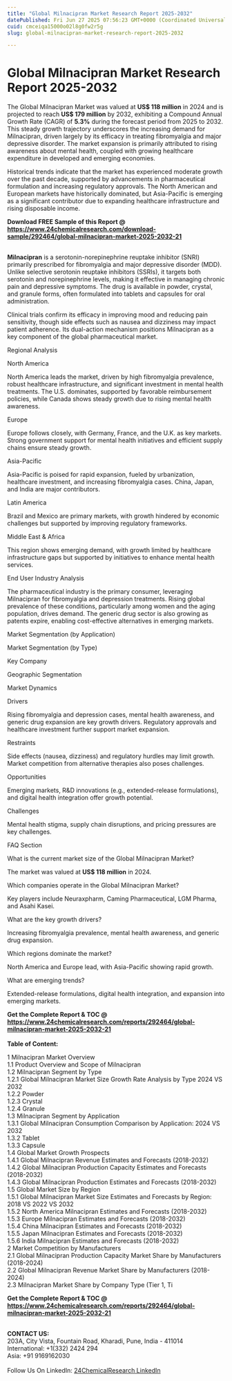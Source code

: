 ```yaml
---
title: "Global Milnacipran Market Research Report 2025-2032"
datePublished: Fri Jun 27 2025 07:56:23 GMT+0000 (Coordinated Universal Time)
cuid: cmceiqa15000o02l8g0fw2r5g
slug: global-milnacipran-market-research-report-2025-2032

---
```


# Global Milnacipran Market Research Report 2025-2032

<p>The Global Milnacipran Market was valued at <strong>US$ 118 million</strong> in 2024 and is projected to reach <strong>US$ 179 million</strong> by 2032, exhibiting a Compound Annual Growth Rate (CAGR) of <strong>5.3%</strong> during the forecast period from 2025 to 2032. This steady growth trajectory underscores the increasing demand for Milnacipran, driven largely by its efficacy in treating fibromyalgia and major depressive disorder. The market expansion is primarily attributed to rising awareness about mental health, coupled with growing healthcare expenditure in developed and emerging economies.</p><p>
</p><p>Historical trends indicate that the market has experienced moderate growth over the past decade, supported by advancements in pharmaceutical formulation and increasing regulatory approvals. The North American and European markets have historically dominated, but Asia-Pacific is emerging as a significant contributor due to expanding healthcare infrastructure and rising disposable income.</p><div><b>Download FREE Sample of this Report @ 
            <a href="https://www.24chemicalresearch.com/download-sample/292464/global-milnacipran-market-2025-2032-21">
            https://www.24chemicalresearch.com/download-sample/292464/global-milnacipran-market-2025-2032-21</a></b></div><br><p>
</p><p><strong>Milnacipran</strong> is a serotonin-norepinephrine reuptake inhibitor (SNRI) primarily prescribed for fibromyalgia and major depressive disorder (MDD). Unlike selective serotonin reuptake inhibitors (SSRIs), it targets both serotonin and norepinephrine levels, making it effective in managing chronic pain and depressive symptoms. The drug is available in powder, crystal, and granule forms, often formulated into tablets and capsules for oral administration.</p><p>
</p><p>Clinical trials confirm its efficacy in improving mood and reducing pain sensitivity, though side effects such as nausea and dizziness may impact patient adherence. Its dual-action mechanism positions Milnacipran as a key component of the global pharmaceutical market.</p><p>
Regional Analysis</p><p>
North America</p><p>
</p><p>North America leads the market, driven by high fibromyalgia prevalence, robust healthcare infrastructure, and significant investment in mental health treatments. The U.S. dominates, supported by favorable reimbursement policies, while Canada shows steady growth due to rising mental health awareness.</p><p>
Europe</p><p>
</p><p>Europe follows closely, with Germany, France, and the U.K. as key markets. Strong government support for mental health initiatives and efficient supply chains ensure steady growth.</p><p>
Asia-Pacific</p><p>
</p><p>Asia-Pacific is poised for rapid expansion, fueled by urbanization, healthcare investment, and increasing fibromyalgia cases. China, Japan, and India are major contributors.</p><p>
Latin America</p><p>
</p><p>Brazil and Mexico are primary markets, with growth hindered by economic challenges but supported by improving regulatory frameworks.</p><p>
Middle East &amp; Africa</p><p>
</p><p>This region shows emerging demand, with growth limited by healthcare infrastructure gaps but supported by initiatives to enhance mental health services.</p><p>
End User Industry Analysis</p><p>
</p><p>The pharmaceutical industry is the primary consumer, leveraging Milnacipran for fibromyalgia and depression treatments. Rising global prevalence of these conditions, particularly among women and the aging population, drives demand. The generic drug sector is also growing as patents expire, enabling cost-effective alternatives in emerging markets.</p><p>
Market Segmentation (by Application)</p><p>
</p><p>
Market Segmentation (by Type)</p><p>
</p><p>
Key Company</p><p>
</p><p>
Geographic Segmentation</p><p>
</p><p>
Market Dynamics</p><p>
Drivers</p><p>
</p><p>Rising fibromyalgia and depression cases, mental health awareness, and generic drug expansion are key growth drivers. Regulatory approvals and healthcare investment further support market expansion.</p><p>
Restraints</p><p>
</p><p>Side effects (nausea, dizziness) and regulatory hurdles may limit growth. Market competition from alternative therapies also poses challenges.</p><p>
Opportunities</p><p>
</p><p>Emerging markets, R&amp;D innovations (e.g., extended-release formulations), and digital health integration offer growth potential.</p><p>
Challenges</p><p>
</p><p>Mental health stigma, supply chain disruptions, and pricing pressures are key challenges.</p><p>
FAQ Section</p><p>
What is the current market size of the Global Milnacipran Market?</p><p>
</p><p>The market was valued at <strong>US$ 118 million</strong> in 2024.</p><p>
Which companies operate in the Global Milnacipran Market?</p><p>
</p><p>Key players include Neuraxpharm, Caming Pharmaceutical, LGM Pharma, and Asahi Kasei.</p><p>
What are the key growth drivers?</p><p>
</p><p>Increasing fibromyalgia prevalence, mental health awareness, and generic drug expansion.</p><p>
Which regions dominate the market?</p><p>
</p><p>North America and Europe lead, with Asia-Pacific showing rapid growth.</p><p>
What are emerging trends?</p><p>
</p><p>Extended-release formulations, digital health integration, and expansion into emerging markets.</p>

<div><b>Get the Complete Report & TOC @ 
            <a href="https://www.24chemicalresearch.com/reports/292464/global-milnacipran-market-2025-2032-21">
            https://www.24chemicalresearch.com/reports/292464/global-milnacipran-market-2025-2032-21</a></b></div><br>
            <b>Table of Content:</b><p>1 Milnacipran Market Overview<br />
    1.1 Product Overview and Scope of Milnacipran<br />
    1.2 Milnacipran Segment by Type<br />
        1.2.1 Global Milnacipran Market Size Growth Rate Analysis by Type 2024 VS 2032<br />
        1.2.2 Powder<br />
        1.2.3 Crystal<br />
        1.2.4 Granule<br />
    1.3 Milnacipran Segment by Application<br />
        1.3.1 Global Milnacipran Consumption Comparison by Application: 2024 VS 2032<br />
        1.3.2 Tablet<br />
        1.3.3 Capsule<br />
    1.4 Global Market Growth Prospects<br />
        1.4.1 Global Milnacipran Revenue Estimates and Forecasts (2018-2032)<br />
        1.4.2 Global Milnacipran Production Capacity Estimates and Forecasts (2018-2032)<br />
        1.4.3 Global Milnacipran Production Estimates and Forecasts (2018-2032)<br />
    1.5 Global Market Size by Region<br />
        1.5.1 Global Milnacipran Market Size Estimates and Forecasts by Region: 2018 VS 2022 VS 2032<br />
        1.5.2 North America Milnacipran Estimates and Forecasts (2018-2032)<br />
        1.5.3 Europe Milnacipran Estimates and Forecasts (2018-2032)<br />
        1.5.4 China Milnacipran Estimates and Forecasts (2018-2032)<br />
        1.5.5 Japan Milnacipran Estimates and Forecasts (2018-2032)<br />
        1.5.6 India Milnacipran Estimates and Forecasts (2018-2032)<br />
2 Market Competition by Manufacturers<br />
    2.1 Global Milnacipran Production Capacity Market Share by Manufacturers (2018-2024)<br />
    2.2 Global Milnacipran Revenue Market Share by Manufacturers (2018-2024)<br />
    2.3 Milnacipran Market Share by Company Type (Tier 1, Ti</p>

<div><b>Get the Complete Report & TOC @ 
            <a href="https://www.24chemicalresearch.com/reports/292464/global-milnacipran-market-2025-2032-21">
            https://www.24chemicalresearch.com/reports/292464/global-milnacipran-market-2025-2032-21</a></b></div><br>

<b>CONTACT US:</b><br>
            203A, City Vista, Fountain Road, Kharadi, Pune, India - 411014<br>
            International: +1(332) 2424 294<br>
            Asia: +91 9169162030 <br><br>
            Follow Us On LinkedIn: <a href="https://www.linkedin.com/company/24chemicalresearch/">24ChemicalResearch LinkedIn</a>